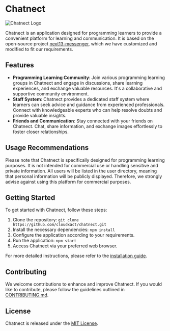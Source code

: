 # Chatnect

![Chatnect Logo](link_to_logo_image)

Chatnect is an application designed for programming learners to provide a convenient platform for learning and communication. It is based on the open-source project [next13-messenger](https://github.com/AntonioErdeljac/next13-messenger), which we have customized and modified to fit our requirements.

## Features

- **Programming Learning Community**: Join various programming learning groups in Chatnect and engage in discussions, share learning experiences, and exchange valuable resources. It's a collaborative and supportive community environment.
- **Staff System**: Chatnect provides a dedicated staff system where learners can seek advice and guidance from experienced professionals. Connect with knowledgeable experts who can help resolve doubts and provide valuable insights.
- **Friends and Communication**: Stay connected with your friends on Chatnect. Chat, share information, and exchange images effortlessly to foster closer relationships.

## Usage Recommendations

Please note that Chatnect is specifically designed for programming learning purposes. It is not intended for commercial use or handling sensitive and private information. All users will be listed in the user directory, meaning that personal information will be publicly displayed. Therefore, we strongly advise against using this platform for commercial purposes.

## Getting Started

To get started with Chatnect, follow these steps:

1. Clone the repository: `git clone https://github.com/cloudxact/chatnect.git`
2. Install the necessary dependencies: `npm install`
3. Configure the application according to your requirements.
4. Run the application: `npm start`
5. Access Chatnect via your preferred web browser.

For more detailed instructions, please refer to the [installation guide](link_to_installation_guide).

## Contributing

We welcome contributions to enhance and improve Chatnect. If you would like to contribute, please follow the guidelines outlined in [CONTRIBUTING.md](link_to_contributing_guide).

## License

Chatnect is released under the [MIT License](https://github.com/cloudxact/chatnect/blob/main/LICENSE).